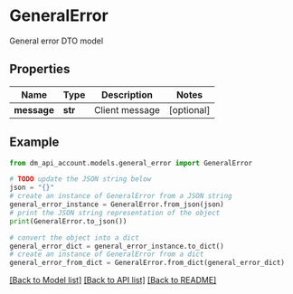 # GeneralError

General error DTO model

## Properties

Name | Type | Description | Notes
------------ | ------------- | ------------- | -------------
**message** | **str** | Client message | [optional]

## Example

```python
from dm_api_account.models.general_error import GeneralError

# TODO update the JSON string below
json = "{}"
# create an instance of GeneralError from a JSON string
general_error_instance = GeneralError.from_json(json)
# print the JSON string representation of the object
print(GeneralError.to_json())

# convert the object into a dict
general_error_dict = general_error_instance.to_dict()
# create an instance of GeneralError from a dict
general_error_from_dict = GeneralError.from_dict(general_error_dict)
```
[[Back to Model list]](../README.md#documentation-for-models) [[Back to API list]](../README.md#documentation-for-api-endpoints) [[Back to README]](../README.md)
